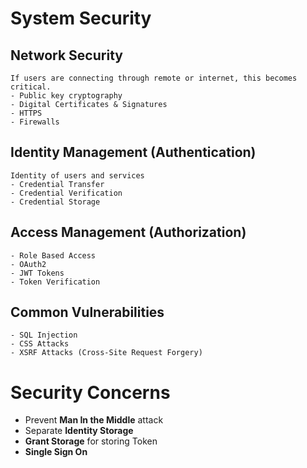 # System Security

## Network Security
    If users are connecting through remote or internet, this becomes critical.
    - Public key cryptography
    - Digital Certificates & Signatures
    - HTTPS 
    - Firewalls
## Identity Management (Authentication)
    Identity of users and services
    - Credential Transfer
    - Credential Verification
    - Credential Storage
## Access Management (Authorization)
    - Role Based Access
    - OAuth2
    - JWT Tokens
    - Token Verification
## Common Vulnerabilities
    - SQL Injection
    - CSS Attacks
    - XSRF Attacks (Cross-Site Request Forgery)

# Security Concerns
- Prevent **Man In the Middle** attack
- Separate **Identity Storage**
- **Grant Storage** for storing Token
- **Single Sign On**